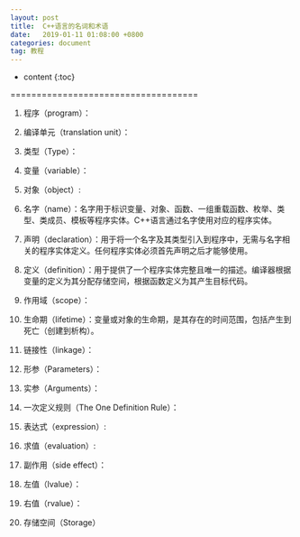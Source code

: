 ```yaml
---
layout: post
title:  C++语言的名词和术语
date:   2019-01-11 01:08:00 +0800
categories: document
tag: 教程
---
```


* content
{:toc}


====================================

1. 程序（program）：

1. 编译单元（translation unit）：

1. 类型（Type）：

1. 变量（variable）：

1. 对象（object）:

1. 名字（name）：名字用于标识变量、对象、函数、一组重载函数、枚举、类型、类成员、模板等程序实体。C++语言通过名字使用对应的程序实体。

1. 声明（declaration）：用于将一个名字及其类型引入到程序中，无需与名字相关的程序实体定义。任何程序实体必须首先声明之后才能够使用。

1. 定义（definition）：用于提供了一个程序实体完整且唯一的描述。编译器根据变量的定义为其分配存储空间，根据函数定义为其产生目标代码。

1. 作用域（scope）：

1. 生命期（lifetime）：变量或对象的生命期，是其存在的时间范围，包括产生到死亡（创建到析构）。

1. 链接性（linkage）：

1. 形参（Parameters）：

1. 实参（Arguments）：

1. 一次定义规则（The One Definition Rule）：

1. 表达式（expression）:

1. 求值（evaluation）:

1. 副作用（side effect）：

1. 左值（lvalue）：

1. 右值（rvalue）：

1. 存储空间（Storage）










